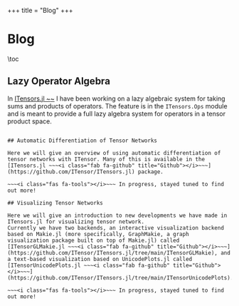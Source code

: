 +++
title = "Blog"
+++

# Blog

\toc

## Lazy Operator Algebra

In [ITensors.jl ~~~<i class="fab fa-github" title="Github"></i>~~~](https://github.com/ITensor/ITensors.jl) I have been working on a lazy algebraic system for taking sums and products of operators. The feature is in the `ITensors.Ops` module and is meant to provide a full lazy algebra system for operators in a tensor product space.

~~~<i class="fas fa-tools"></i>~~~ In progress, stayed tuned to find out more!

## Automatic Differentiation of Tensor Networks

Here we will give an overview of using automatic differentiation of tensor networks with ITensor. Many of this is available in the [ITensors.jl ~~~<i class="fab fa-github" title="Github"></i>~~~](https://github.com/ITensor/ITensors.jl) package.

~~~<i class="fas fa-tools"></i>~~~ In progress, stayed tuned to find out more!

## Visualizing Tensor Networks

Here we will give an introduction to new developments we have made in ITensors.jl for visualizing tensor network.
Currently we have two backends, an interactive visualization backend based on Makie.jl (more specifically, GraphMakie, a graph visualization package built on top of Makie.jl) called [ITensorGLMakie.jl ~~~<i class="fab fa-github" title="Github"></i>~~~](https://github.com/ITensor/ITensors.jl/tree/main/ITensorGLMakie), and a text-based visualization based on UnicodePlots.jl called [ITensorUnicodePlots.jl ~~~<i class="fab fa-github" title="Github"></i>~~~](https://github.com/ITensor/ITensors.jl/tree/main/ITensorUnicodePlots).

~~~<i class="fas fa-tools"></i>~~~ In progress, stayed tuned to find out more!
